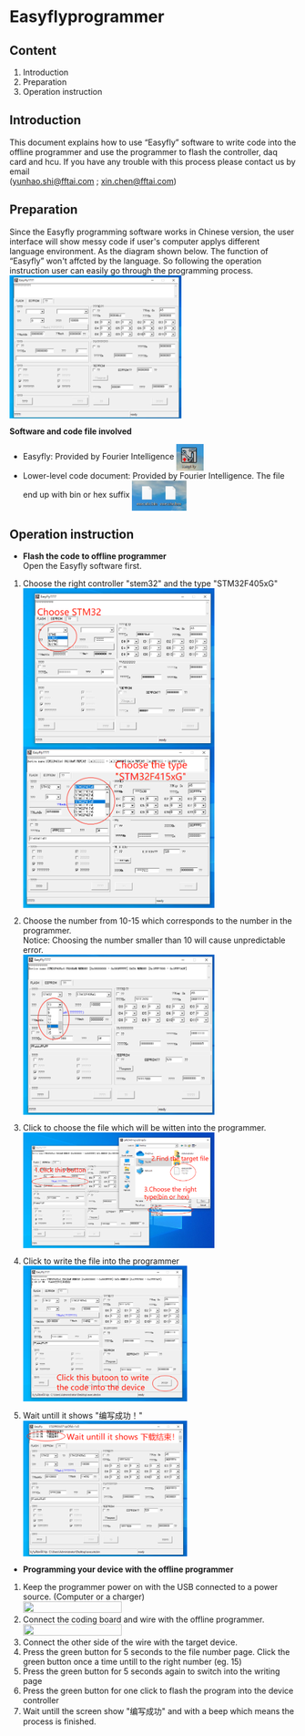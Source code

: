 # Easyflyprogrammer

## Content
1. Introduction
2. Preparation
3. Operation instruction

## Introduction 

This document explains how to use “Easyfly” software to write code into the offline programmer and use the programmer to flash the controller, daq card and hcu. If you have any trouble with this process please contact us by email   
(yunhao.shi@fftai.com ;  xin.chen@fftai.com) 

## Preparation

Since the Easyfly programming software works in Chinese version, the user interface will show messy code if user's computer applys different language environment. As the diagram shown below. The function of “Easyfly” won't affcted by the language. So following the operation instruction user can easily go through the programming process.  
<img src="https://github.com/StevenShiyunhao/images-/blob/master/1.png" width = "60%" height = "60%" div align =center >  

**Software and code file involved**

- Easyfly: Provided by Fourier Intelligence <img src="https://github.com/StevenShiyunhao/images-/blob/master/01.png" width = "10%" height = "10%" div align =center >
- Lower-level code document: Provided by Fourier Intelligence. The file end up with bin or hex suffix <img src="https://github.com/StevenShiyunhao/images-/blob/master/02.png" width = "20%" height = "20%" div align =center >

## Operation instruction
-  **Flash the code to offline programmer**    
   Open the Easyfly software first.  
 
   
1) Choose the right controller "stem32" and the type "STM32F405xG"  
   <img src="https://github.com/StevenShiyunhao/images-/blob/master/2.png" width = "70%" height = "70%" div align =center >  
   <img src="https://github.com/StevenShiyunhao/images-/blob/master/3.png" width = "70%" height = "70%" div align =center >
   
2) Choose the number from 10-15 which corresponds to the number in the programmer.   
   Notice: Choosing the number smaller than 10 will cause unpredictable error.  
    <img src="https://github.com/StevenShiyunhao/images-/blob/master/4.png" width = "70%" height = "70%" div align =center >
3) Click to choose the file which will be witten into the programmer.  
   <img src="https://github.com/StevenShiyunhao/images-/blob/master/5.png" width = "70%" height = "70%" div align =center >
4) Click to write the file into the programmer  
   <img src="https://github.com/StevenShiyunhao/images-/blob/master/6.png" width = "60%" height = "60%" div align =center >
5) Wait untill it shows "编写成功！"  
   <img src="https://github.com/StevenShiyunhao/images-/blob/master/7.png" width = "60%" height = "60%" div align =center >

- **Programming your device with the offline programmer**

1. Keep the programmer power on with the USB connected to a power source. (Computer or a charger)
   <img src="https://github.com/StevenShiyunhao/images-/blob/master/8.png" width = "60%" height = "60%" div align =center >
2. Connect the coding board and wire with the offline programmer.
   <img src="https://github.com/StevenShiyunhao/images-/blob/master/9.png" width = "60%" height = "60%" div align =center >
3. Connect the other side of the wire with the target device.
4. Press the green button for 5 seconds to the file number page. Click the green button once a time untill to the right number (eg. 15)  
5. Press the green button for 5 seconds again to switch into the writing page
6. Press the green button for one click to flash the program into the device controller
7. Wait untill the screen show "编写成功" and with a beep which means the process is finished.


